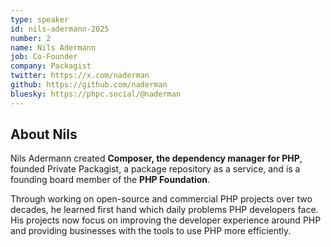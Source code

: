 ```yaml
---
type: speaker
id: nils-adermann-2025
number: 2
name: Nils Adermann
job: Co-Founder
company: Packagist
twitter: https://x.com/naderman
github: https://github.com/naderman
bluesky: https://phpc.social/@naderman
---
```


## About Nils

Nils Adermann created **Composer, the dependency manager for PHP**, founded Private Packagist, a package repository as a service, and is a founding board member of the **PHP Foundation**.

Through working on open-source and commercial PHP projects over two decades, he learned first hand which daily problems PHP developers face. His projects now focus on improving the developer experience around PHP and providing businesses with the tools to use PHP more efficiently.
